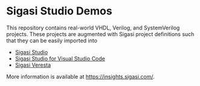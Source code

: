 # Sigasi Studio Demos

This repository contains real-world VHDL, Verilog, and SystemVerilog projects.
These projects are augmented with Sigasi project definitions such that they can be easily imported into
* [Sigasi Studio](https://www.sigasi.com/download/)
* [Sigasi Studio for Visual Studio Code](https://marketplace.visualstudio.com/items?itemName=Sigasi.sigasi-vscode)
* [Sigasi Veresta](https://www.sigasi.com/veresta/)

More information is available at <https://insights.sigasi.com/>.